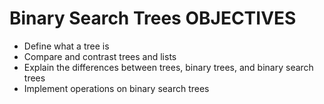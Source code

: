 # Binary Search Trees OBJECTIVES
- Define what a tree is
- Compare and contrast trees and lists
- Explain the differences between trees, binary trees, and binary search trees
- Implement operations on binary search trees
